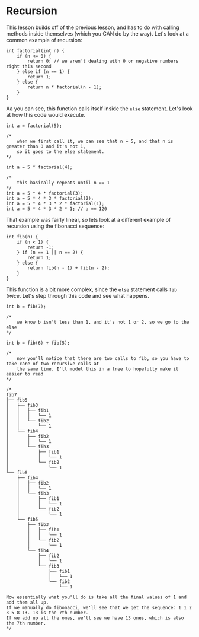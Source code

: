 # Recursion

This lesson builds off of the previous lesson, and has to do with calling methods inside themselves \(which you CAN do by the way\). Let's look at a common example of recursion:

```
int factorial(int n) {
    if (n <= 0) {
        return 0; // we aren't dealing with 0 or negative numbers right this second
    } else if (n == 1) {
        return 1;
    } else {
        return n * factorial(n - 1);
    }
}
```

Aa you can see, this function calls itself inside the `else` statement. Let's look at how this code would execute. 

```
int a = factorial(5);

/*
    when we first call it, we can see that n = 5, and that n is greater than 0 and it's not 1, 
    so it goes to the else statement.
*/

int a = 5 * factorial(4);

/*
    this basically repeats until n == 1
*/
int a = 5 * 4 * factorial(3);
int a = 5 * 4 * 3 * factorial(2);
int a = 5 * 4 * 3 * 2 * factorial(1);
int a = 5 * 4 * 3 * 2 * 1; // a == 120
```

 That example was fairly linear, so lets look at a different example of recursion using the fibonacci sequence:

```
int fib(n) {
    if (n < 1) {
        return -1;
    } if (n == 1 || n == 2) {
        return 1;
    } else {
        return fib(n - 1) + fib(n - 2);
    }
}
```

This function is a bit more complex, since the `else` statement calls `fib` _twice_. Let's step through this code and see what happens.

```
int b = fib(7);

/*
    we know b isn't less than 1, and it's not 1 or 2, so we go to the else
*/

int b = fib(6) + fib(5);

/* 
    now you'll notice that there are two calls to fib, so you have to take care of two recursive calls at
    the same time. I'll model this in a tree to hopefully make it easier to read
*/ 

/*
fib7
├── fib5
│   ├── fib3
│   │   ├── fib1
│   │   │   └── 1
│   │   └── fib2
│   │       └── 1
│   └── fib4
│       ├── fib2
│       │   └── 1
│       └── fib3
│           ├── fib1
│           │   └── 1
│           └── fib2
│               └── 1
└── fib6
    ├── fib4
    │   ├── fib2
    │   │   └── 1
    │   └── fib3
    │       ├── fib1
    │       │   └── 1
    │       └── fib2
    │           └── 1
    └── fib5
        ├── fib3
        │   ├── fib1
        │   │   └── 1
        │   └── fib2
        │       └── 1
        └── fib4
            ├── fib2
            │   └── 1
            └── fib3
                ├── fib1
                │   └── 1
                └── fib2
                    └── 1
                    
Now essentially what you'll do is take all the final values of 1 and add them all up.
If we manually do fibonacci, we'll see that we get the sequence: 1 1 2 3 5 8 13. 13 is the 7th number.
If we add up all the ones, we'll see we have 13 ones, which is also the 7th number. 
*/
```



